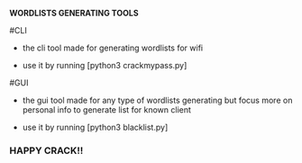 **WORDLISTS GENERATING TOOLS**

#CLI

* the cli tool made for generating wordlists for wifi 

* use it by running [python3 crackmypass.py]

#GUI

* the gui tool made for any type of wordlists generating but focus more on personal info to generate list for known client

* use it by running [python3 blacklist.py]


### HAPPY CRACK!!
